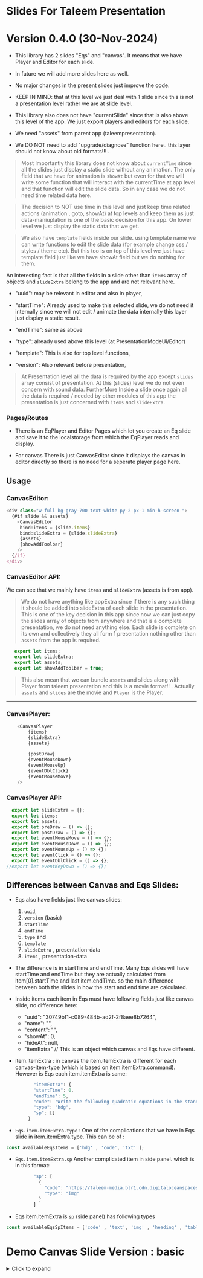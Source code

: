 # Slides For Taleem Presentation 


# Version 0.4.0 (30-Nov-2024)

- This library has 2 slides "Eqs" and "canvas". It means that we have Player and Editor for each slide.

- In future we will add more slides here as well.

- No major changes in the present slides just improve the code.

- KEEP IN MIND: that at this level we just deal with 1 slide since this is not a presentation level rather we are at slide level.

- This library also does not have "currentSlide" since that is also above this level of the app. We just export players and editors for each slide.

- We need "assets" from parent app (taleempresentation).

- We DO NOT  need to add "upgrade/diagnose" function here.. this layer should not know about old formats!!! .

> Most Importantly this library does not know about `currentTime` since all the slides just display a static slide without any animation. The only field that we have for animation is `showAt` but even for that we will write some function that will interact with the currentTime at app level and that function will edit the slide data. So in any case we do not need time related data here. 

> The decision to NOT use time in this level and just keep time related actions (animation , goto, showAt) at top levels and keep them as just data-maniuplation is one of the basic decision for this app. On lower level we just display the static data that we get.

> We also have `template` fields inside our slide. using template name we can write functions to edit the slide data (for example change css / styles / theme etc). But this too is on top of this level we just have template field just like we have showAt field but we do nothing for them. 


An interesting fact is that all the fields in a slide other than `items` array of objects and `slideExtra` belong to the app and are not relevant here.
 

  - "uuid": may be relevant in editor and also in player,

  - "startTime": Already used to make this selected slide, we do not need it internally since we will not edit / animate the data internally this layer just display a static result.
  
  - "endTime": same as above
  
  - "type": already used above this level (at PresentationModeUi/Editor)
  
  - "template": This is also for top level functions,
  
  - "version": Also relevant before presentation,

> At Presentation level all the data is required by the app except `slides` array consist of presentation. At this (slides) level we do not even concern with sound data. FurtherMore Inside a slide once again all the data is required / needed by other modules of this app the presentation is just concerned with `items` and `slideExtra`.  


### Pages/Routes

- There is an EqPlayer and Editor Pages which let you create an Eq slide and save it to the localstorage from which the EqPlayer reads and display.

- For canvas There is just CanvasEditor since it displays the canvas in editor directly so there is no need for a seperate player page here.


## Usage

### CanvasEditor:

```javascript
<div class="w-full bg-gray-700 text-white py-2 px-1 min-h-screen ">
  {#if slide && assets}
    <CanvasEditor
     bind:items = {slide.items}
     bind:slideExtra = {slide.slideExtra}
     {assets}
     {showAddToolbar}
    />
  {/if}
</div>
```

### CanvasEditor API:
We can see that we mainly have `items` and `slideExtra` (assets is from app). 

> We do not have anything like appExtra since if there is any such thing it should be added into slideExtra of each slide in the presentation. This is one of the key decision in this app since now we can just copy the slides array of objects from anywhere and that is a complete presentation, we do not need anything else. Each slide is complete on its own and collectively they all form 1 presentation nothing other than `assets` from the app is required. 


```javascript
   export let items;
   export let slideExtra;
   export let assets;
   export let showAddToolbar = true;
```
> This also mean that we can bundle `assets` and slides along with Player from taleem presentation and this is a movie format!! . Actually `assets` and `slides` are the movie and `Player` is the Player.    
---


### CanvasPlayer:

```javascript
    <CanvasPlayer
        {items}
        {slideExtra}
        {assets}

        {postDraw}
        {eventMouseDown}
        {eventMouseUp}
        {eventDblClick}
        {eventMouseMove}
    />
```

### CanvasPlayer API:

```javascript
  export let slideExtra = {};
  export let items;
  export let assets;
  export let preDraw = () => {};   
  export let postDraw = () => {};  
  export let eventMouseMove = () => {};
  export let eventMouseDown = () => {};
  export let eventMouseUp = () => {};  
  export let eventClick = () => {};  
  export let eventDblClick = () => {};  
//export let eventKeyDown = () => {}; 

```

## Differences between Canvas and Eqs Slides:

  - Eqs also have fields just like canvas slides:
      1.  `uuid`, 
      1.  `version`  (basic)
      1.  `startTime`
      1.  `endTime`
      1.  `type` and 
      1.  `template` 
      1.  `slideExtra` , presentation-data
      1.  `items` , presentation-data

  - The difference is in startTime and endTime. Many Eqs slides will have startTime and endTime but they are actually calculated from item[0].startTime and last item.endTime. so the main difference between both the slides in how the start and end time are calculated.

  - Inside items each item in Eqs must have following fields just like canvas slide, no difference here:
      - "uuid": "30749bf1-c089-484b-ad2f-2f8aee8b7264",
      - "name": "",
      - "content": "",
      - "showAt": 0,
      - "hideAt": null,
      - "itemExtra"  // This is an object which canvas and Eqs have different.
 

 -  item.itemExtra : in canvas the item.itemExtra is different for each canvas-item-type (which is based on item.itemExtra.command). However is Eqs each item.itemExtra is same:

```javascript 
          "itemExtra": {
          "startTime": 0,
          "endTime": 5,
          "code": "Write the following quadratic equations in the standard form and point out pure quadratic equations.",
          "type": "hdg",
          "sp": []
        }
```
 - `Eqs.item.itemExtra.type` : One of the  complications that we have in Eqs slide in item.itemExtra.type. This can be of :

```javascript
const availableEqsItems = ['hdg' , 'code', 'txt' ];
```

- `Eqs.item.itemExtra.sp` Another complicated item in  side panel.  which is in this format:

```javascript
          "sp": [
            {
              "code": "https://taleem-media.blr1.cdn.digitaloceanspaces.com/bucket/baloons.png",
              "type": "img"
            }
          ]
```
- Eqs item.itemExtra is `sp` (side panel) has following types
```javascript
const availableEqsSpItems = ['code' , 'text', 'img' , 'heading' , 'table' , 'tableCode' ];
```



# Demo Canvas Slide Version : basic

<details>
 <summary>Click to expand</summary>

```javascript
export const Slide = {
  "uuid": '30749bf1-c089-484b-ad2f-2f8a2e8be264',
  "startTime": 0,
  "endTime": 3,
  "type": "canvas",
  "template": "",
  "items": [
    {
      "uuid": "30749bf1-c089-484b-ad2f-2f8aee8b7264",
      "name": "",
      "content": "",
      "showAt": 0,
      "hideAt": null,
      "extra": {},
      "arr": [],
      "itemExtra": {
        "text": "Angle",
        "x": 370.59096022764874,
        "y": 226.5951707685791,
        "fontSize": 26,
        "fontFamily": "Arial",
        "font": "20px Arial",
        "translate": true,
        "command": "text",
        "name": "text_89057708",
        "color": "#8ea3e1",
        "showAt": 0,
        "globalAlpha": 1,
        "gap": 0,
        "dash": 0,
        "shadowOffsetX": 0,
        "shadowOffsetY": 0,
        "shadowColor": "gray",
        "shadowBlur": 0
      }
    },
    {
      "uuid": "30749bf1-c089-484b-ad2f-2f8aee8b7264",
      "name": "",
      "content": "",
      "showAt": 0,
      "hideAt": null,
      "extra": {},
      "arr": [],
      "itemExtra": {
        "text": "Sprite",
        "x": 633.1811263318112,
        "y": 227.65402670675005,
        "fontSize": 26,
        "fontFamily": "Arial",
        "font": "20px Arial",
        "translate": true,
        "command": "text",
        "name": "text_89057708",
        "color": "#8ea3e1",
        "showAt": 0,
        "globalAlpha": 1,
        "gap": 0,
        "dash": 0,
        "shadowOffsetX": 0,
        "shadowOffsetY": 0,
        "shadowColor": "gray",
        "shadowBlur": 0
      }
    },
    {
      "uuid": "30749bf1-c089-484b-ad2f-2f8aee8b7264",
      "name": "",
      "content": "",
      "showAt": 0,
      "hideAt": null,
      "itemExtra": {
        "text": "Pie Chart",
        "x": 761.2997154390841,
        "y": 325.0687730184756,
        "fontSize": 26,
        "fontFamily": "Arial",
        "font": "20px Arial",
        "translate": true,
        "command": "text",
        "name": "text_89057708",
        "color": "#8ea3e1",
        "showAt": 0,
        "globalAlpha": 1,
        "gap": 0,
        "dash": 0,
        "shadowOffsetX": 0,
        "shadowOffsetY": 0,
        "shadowColor": "gray",
        "shadowBlur": 0
      }
    },
    {
      "uuid": "30749bf1-c089-484b-ad2f-2f8aee8b7264",
      "name": "",
      "content": "",
      "showAt": 0,
      "hideAt": null,
      "extra": {},
      "arr": [],
      "itemExtra": {
        "text": "Image",
        "x": 869.3005095625704,
        "y": 153.5341110347849,
        "fontSize": 26,
        "fontFamily": "Arial",
        "font": "20px Arial",
        "translate": true,
        "command": "text",
        "name": "text_89057708",
        "color": "#8ea3e1",
        "showAt": 0,
        "globalAlpha": 1,
        "gap": 0,
        "dash": 0,
        "shadowOffsetX": 0,
        "shadowOffsetY": 0,
        "shadowColor": "gray",
        "shadowBlur": 0
      }
    },
    {
      "uuid": "30749bf1-c089-484b-ad2f-2f8aee8b7264",
      "name": "",
      "content": "",
      "showAt": 0,
      "hideAt": null,
      "extra": {},
      "arr": [],
      "itemExtra": {
        "text": "Ray",
        "x": 677.6520415591291,
        "y": 136.59241602405,
        "fontSize": 26,
        "fontFamily": "Arial",
        "font": "20px Arial",
        "translate": true,
        "command": "text",
        "name": "text_89057708",
        "color": "#8ea3e1",
        "showAt": 0,
        "globalAlpha": 1,
        "gap": 0,
        "dash": 0,
        "shadowOffsetX": 0,
        "shadowOffsetY": 0,
        "shadowColor": "gray",
        "shadowBlur": 0
      }
    },
    {
      "uuid": "30749bf1-c089-484b-ad2f-2f8aee8b7264",
      "name": "",
      "content": "",
      "showAt": 0,
      "hideAt": null,
      "extra": {},
      "arr": [],
      "itemExtra": {
        "text": "Triangle",
        "x": 494.474224075177,
        "y": 157.76953478746861,
        "fontSize": 26,
        "fontFamily": "Arial",
        "font": "20px Arial",
        "translate": true,
        "command": "text",
        "name": "text_89057708",
        "color": "#8ea3e1",
        "showAt": 0,
        "globalAlpha": 1,
        "gap": 0,
        "dash": 0,
        "shadowOffsetX": 0,
        "shadowOffsetY": 0,
        "shadowColor": "gray",
        "shadowBlur": 0
      }
    },
    {
      "uuid": "30749bf1-c089-484b-ad2f-2f8aee8b7264",
      "name": "",
      "content": "",
      "showAt": 0,
      "hideAt": null,
      "extra": {},
      "arr": [],
      "itemExtra": {
        "text": "List",
        "x": 368.4732975977765,
        "y": 154.59296697295582,
        "fontSize": 26,
        "fontFamily": "Arial",
        "font": "20px Arial",
        "translate": true,
        "command": "text",
        "name": "text_89057708",
        "color": "#8ea3e1",
        "showAt": 0,
        "globalAlpha": 1,
        "gap": 0,
        "dash": 0,
        "shadowOffsetX": 0,
        "shadowOffsetY": 0,
        "shadowColor": "gray",
        "shadowBlur": 0
      }
    },
    {
      "uuid": "30749bf1-c089-484b-ad2f-2f8aee8b7264",
      "name": "",
      "content": "",
      "showAt": 0,
      "hideAt": null,
      "extra": {},
      "arr": [],
      "itemExtra": {
        "text": "Ellipse",
        "x": 271.06081662365165,
        "y": 153.5341110347849,
        "fontSize": 26,
        "fontFamily": "Arial",
        "font": "20px Arial",
        "translate": true,
        "command": "text",
        "name": "text_89057708",
        "color": "#8ea3e1",
        "showAt": 0,
        "globalAlpha": 1,
        "gap": 0,
        "dash": 0,
        "shadowOffsetX": 0,
        "shadowOffsetY": 0,
        "shadowColor": "gray",
        "shadowBlur": 0
      }
    },
    {
      "uuid": "30749bf1-c089-484b-ad2f-2f8aee8b7264",
      "name": "",
      "content": "",
      "showAt": 0,
      "hideAt": null,
      "extra": {},
      "arr": [],
      "itemExtra": {
        "text": "12 Items",
        "x": 23.294288928595062,
        "y": 163.06381447832328,
        "fontSize": 42,
        "fontFamily": "Arial",
        "font": "20px Arial",
        "translate": true,
        "command": "text",
        "name": "text_89057708",
        "color": "#05f515",
        "showAt": 0,
        "globalAlpha": 1,
        "gap": 0,
        "dash": 0,
        "shadowOffsetX": 0,
        "shadowOffsetY": 0,
        "shadowColor": "gray",
        "shadowBlur": 0
      }
    },
    {
      "uuid": "30749bf1-c089-484b-ad2f-2f8aee8b7264",
      "name": "",
      "content": "",
      "showAt": 0,
      "hideAt": null,
      "extra": {},
      "arr": [],
      "itemExtra": {
        "text": "Circle",
        "x": 180.00132353914367,
        "y": 145.06326352941747,
        "fontSize": 26,
        "fontFamily": "Arial",
        "font": "20px Arial",
        "translate": true,
        "command": "text",
        "name": "text_89057708",
        "color": "#8ea3e1",
        "showAt": 0,
        "globalAlpha": 1,
        "gap": 0,
        "dash": 0,
        "shadowOffsetX": 0,
        "shadowOffsetY": 0,
        "shadowColor": "gray",
        "shadowBlur": 0
      }
    },
    {
      "uuid": "dc3f3fc9-c2e2-442a-8272-04d4721ac852",
      "name": "",
      "content": "",
      "showAt": 0,
      "hideAt": null,
      "extra": {},
      "arr": [],
      "itemExtra": {
        "x": 891.8880285884455,
        "y": 272.4763631421796,
        "radius": 52.35259082787377,
        "data": "\n      [\n        { \"title\": \"A\", \"percent\": 30, \"color\": \"red\" },\n        { \"title\": \"B\", \"percent\": 50, \"color\": \"blue\" },\n        { \"title\": \"C\", \"percent\": 20, \"color\": \"green\" }\n    ]\n      ",
        "translate": true,
        "command": "piechart",
        "name": "piechart_14499530",
        "color": "red",
        "showAt": 0,
        "globalAlpha": 1,
        "gap": 0,
        "dash": 0,
        "shadowOffsetX": 0,
        "shadowOffsetY": 0,
        "shadowColor": "gray",
        "shadowBlur": 0
      }
    },
    {
      "uuid": "a30ca6a2-0254-407f-87eb-4ffab8904bc7",
      "name": "",
      "content": "",
      "showAt": 0,
      "hideAt": null,
      "extra": {},
      "arr": [],
      "itemExtra": {
        "src": "/system_images/gen/wood.jpg",
        "image": {},
        "x": 847.0650519489114,
        "y": 45.53080534135,
        "ext": "jpg",
        "width": 114.2346634901727,
        "height": 85.64355867753954,
        "translate": true,
        "command": "image",
        "name": "image_78288369",
        "color": "black",
        "showAt": 0,
        "globalAlpha": 1,
        "gap": 0,
        "dash": 0,
        "shadowOffsetX": 0,
        "shadowOffsetY": 0,
        "shadowColor": "gray",
        "shadowBlur": 0
      }
    },
    {
      "uuid": "bff2f61c-7813-49de-898b-60ef365a96e1",
      "name": "",
      "content": "",
      "showAt": 0,
      "hideAt": null,
      "extra": {},
      "arr": [],
      "itemExtra": {
        "spriteId": "000",
        "sheet": "people",
        "sheetItem": "mom_kids_study",
        "x": 478.59175435113497,
        "y": 206.4769079433314,
        "width": 0.5,
        "height": 0.5,
        "translate": true,
        "command": "sprite",
        "name": "sprite_11528768",
        "color": "red",
        "showAt": 0,
        "globalAlpha": 1,
        "gap": 0,
        "dash": 0,
        "shadowOffsetX": 0,
        "shadowOffsetY": 0,
        "shadowColor": "gray",
        "shadowBlur": 0
      }
    },
    {
      "uuid": "93ce9816-7f78-4518-8819-1b936019bca3",
      "name": "",
      "content": "",
      "showAt": 0,
      "hideAt": null,
      "extra": {},
      "arr": [],
      "itemExtra": {
        "x": 392.8849844484151,
        "y": 290.1842810991942,
        "radius": 25,
        "ticks": 3,
        "startAngle": -90,
        "endAngle": 0,
        "lineWidth": 1,
        "showOrigin": true,
        "translate": true,
        "command": "angleSymbol",
        "name": "angleSymbol_86359930",
        "color": "red",
        "showAt": 0,
        "globalAlpha": 1,
        "gap": 0,
        "dash": 0,
        "shadowOffsetX": 0,
        "shadowOffsetY": 0,
        "shadowColor": "gray",
        "shadowBlur": 0
      }
    },
    {
      "uuid": "25df0067-7bb2-418e-9442-7ae007b3c0a1",
      "name": "",
      "content": "",
      "showAt": 0,
      "hideAt": null,
      "extra": {},
      "arr": [],
      "itemExtra": {
        "x": 228.7075640262061,
        "y": 259.41970485187795,
        "label": "a dot!",
        "dot_width": 40.706108133148064,
        "text_color": "yellowbezier",
        "text_size": 42.00055094890581,
        "fill": true,
        "translate": true,
        "command": "dot",
        "name": "dot_76707079",
        "color": "red",
        "showAt": 0,
        "globalAlpha": 1,
        "gap": 0,
        "dash": 0,
        "shadowOffsetX": 0,
        "shadowOffsetY": 0,
        "shadowColor": "gray",
        "shadowBlur": 0
      }
    },
    {
      "uuid": "301a2707-2e7c-443e-b96d-0847c02b24be",
      "name": "",
      "content": "",
      "showAt": 0,
      "hideAt": null,
      "extra": {},
      "arr": [],
      "itemExtra": {
        "text": "This is Icon",
        "x": 19.058963668850506,
        "y": 211.77118763418608,
        "fontSize": 28,
        "iconSize": 100,
        "fontFamily": "Arial",
        "icon": "🔬",
        "showBg": false,
        "iconOnTop": true,
        "iconErrorX": 0,
        "iconErrorY": 0,
        "bgColor": "gray",
        "translate": true,
        "command": "icon",
        "name": "icon_38640173",
        "color": "red",
        "showAt": 0,
        "globalAlpha": 1,
        "gap": 0,
        "dash": 0,
        "shadowOffsetX": 0,
        "shadowOffsetY": 0,
        "shadowColor": "gray",
        "shadowBlur": 0
      }
    },
    {
      "uuid": "ea39ae4e-d1ed-495d-8a19-573f1c62c4ae",
      "name": "",
      "content": "",
      "showAt": 0,
      "hideAt": null,
      "extra": {},
      "arr": [],
      "itemExtra": {
        "x0": 631.063463701939,
        "y0": 37.059957835982566,
        "x1": 817.5302759579113,
        "y1": 139.64521152425746,
        "lineWidth": 2,
        "arrowWidth": 8,
        "arrowHeight": 12,
        "startArrow": true,
        "endArrow": true,
        "translate": true,
        "command": "ray",
        "name": "ray_19481478",
        "color": "#48df11",
        "showAt": 0,
        "globalAlpha": 1,
        "gap": 0,
        "dash": 0,
        "shadowOffsetX": 0,
        "shadowOffsetY": 0,
        "shadowColor": "gray",
        "shadowBlur": 0
      }
    },
    {
      "uuid": "31e22482-d22d-4358-9a63-a8729af67ae3",
      "name": "",
      "content": "",
      "showAt": 0,
      "hideAt": null,
      "extra": {},
      "arr": [],
      "itemExtra": {
        "x1": 507.4151280524122,
        "y1": 34.9422459596407,
        "x2": 457.4151280524122,
        "y2": 134.94224595964076,
        "x3": 607.415128052412,
        "y3": 134.94224595964076,
        "lineWidth": 2,
        "filled": false,
        "translate": true,
        "command": "triangle",
        "name": "triangle_40270346",
        "color": "#f0e80a",
        "showAt": 0,
        "globalAlpha": 1,
        "gap": 0,
        "dash": 0,
        "shadowOffsetX": 0,
        "shadowOffsetY": 0,
        "shadowColor": "gray",
        "shadowBlur": 0
      }
    },
    {
      "uuid": "78ec0e9c-79f1-4da0-8a31-0e0e34f5e42b",
      "name": "",
      "content": "",
      "showAt": 0,
      "hideAt": null,
      "extra": {},
      "arr": [],
      "itemExtra": {
        "text": "Hello \n Hello \n Hello",
        "x": 360.00264707828734,
        "y": 55.06050878488838,
        "font": "20px Arial",
        "fontSize": 20,
        "fontFamily": "Arial",
        "lineHeightOffset": 10,
        "xOffset": 10,
        "translate": true,
        "command": "para",
        "name": "para_96606413",
        "color": "red",
        "showAt": 0,
        "globalAlpha": 1,
        "gap": 0,
        "dash": 0,
        "shadowOffsetX": 0,
        "shadowOffsetY": 0,
        "shadowColor": "gray",
        "shadowBlur": 0
      }
    },
    {
      "uuid": "572281bd-debf-45db-8a3f-147b5d8e1393",
      "name": "",
      "content": "",
      "showAt": 0,
      "hideAt": null,
      "extra": {},
      "arr": [],
      "itemExtra": {
        "x": 296.472768182119,
        "y": 90.00275474452908,
        "radiusX": 26.70571107140495,
        "radiusY": 51.29262684413715,
        "rotation": 0,
        "startAngle": 0,
        "endAngle": 360,
        "lineWidth": 1,
        "fill": true,
        "translate": true,
        "command": "ellipse",
        "name": "ellipse_89791816",
        "color": "#13be55",
        "showAt": 0,
        "globalAlpha": 1,
        "gap": 0,
        "dash": 0,
        "shadowOffsetX": 0,
        "shadowOffsetY": 0,
        "shadowColor": "gray",
        "shadowBlur": 0
      }
    },
    {
      "uuid": "5c91fd68-1f05-4115-9e79-e7b24e9c8e0b",
      "name": "",
      "content": "",
      "showAt": 0,
      "hideAt": null,
      "extra": {},
      "arr": [],
      "itemExtra": {
        "x": 209.64860035735558,
        "y": 87.88504286818723,
        "radius": 37.52895241876786,
        "startAngle": 0,
        "endAngle": 360,
        "fill": true,
        "lineWidth": 1,
        "translate": true,
        "command": "circle",
        "name": "circle_10076923",
        "color": "#2a26f2",
        "showAt": 0,
        "globalAlpha": 1,
        "gap": 0,
        "dash": 0,
        "shadowOffsetX": 0,
        "shadowOffsetY": 0,
        "shadowColor": "gray",
        "shadowBlur": 0
      }
    },
    {
      "uuid": "c4ca44f3-3c48-41dc-89a8-867bb9285736",
      "name": "",
      "content": "",
      "showAt": 0,
      "hideAt": null,
      "extra": {},
      "arr": [],
      "itemExtra": {
        "x": 33.882602077956456,
        "y": 28.58911033061512,
        "width": 100,
        "height": 100,
        "filled": true,
        "lineWidth": 1,
        "translate": true,
        "command": "rect",
        "name": "rect_00846561",
        "color": "red",
        "showAt": 0,
        "globalAlpha": 1,
        "gap": 0,
        "dash": 0,
        "shadowOffsetX": 0,
        "shadowOffsetY": 0,
        "shadowColor": "gray",
        "shadowBlur": 0
      }
    }
  ],
  "slideExtra": {
    "backgroundColor": "#044810",
    "canvasWidth": 1000,
    "canvasHeight": 360,
    "cellHeight": 25,
    "cellWidth": 25,
    "bgImg": "system_images/bg_images/black_mat.jpg",
    "bgGlobalAlpha": 1,
    "xFactor": 0,
    "yFactor": 0,
    "showGrid": false,
    "gridLineWidth": 1,
    "gridLineColor": "gray"
  },
  "_id": {
    "$oid": "666191b205ea063f6d27b88d"
  }
}
```

</detail>




## License
MIT © Bilal Tariq